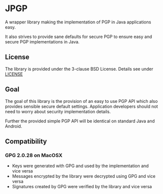# JPGP
A wrapper library making the implementation of PGP in Java applications easy.

It also strives to provide sane defaults for secure PGP to ensure easy and secure
PGP implementations in Java.

## License
The library is provided under the 3-clause BSD License. Details see under [LICENSE](LICENSE)

## Goal
The goal of this library is the provision of an easy to use PGP API which also provides
sensible secure default settings. Application developers should not need to worry about security implementation details.

Further the provided simple PGP API will be identical on standard Java and Android.

## Compatibility
### GPG 2.0.28 on MacOSX
- Keys were generated with GPG and used by the implementation and vice versa
- Messages encrypted by the library were decrypted using GPG and vice versa
- Signatures created by GPG were verified by the library and vice versa
